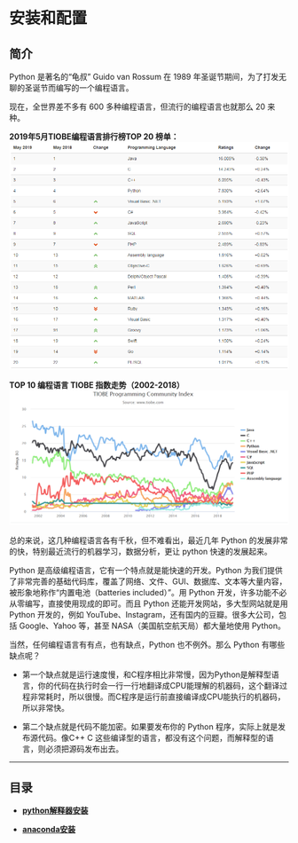 # 安装和配置

## 简介
Python 是著名的“龟叔” Guido van Rossum 在 1989 年圣诞节期间，为了打发无聊的圣诞节而编写的一个编程语言。

现在，全世界差不多有 600 多种编程语言，但流行的编程语言也就那么 20 来种。

**2019年5月TIOBE编程语言排行榜TOP 20 榜单：**
![2019年5月 TIOBE编程语言排行榜 TOP 20 榜单](../images/tiobe_201905.png)

**TOP 10 编程语言 TIOBE 指数走势（2002-2018）**
![TOP 10 编程语言 TIOBE 指数走势（2002-2018）](../images/tiobe_2002-2018.png)

总的来说，这几种编程语言各有千秋，但不难看出，最近几年 Python 的发展非常的快，特别最近流行的机器学习，数据分析，更让 python 快速的发展起来。

Python 是高级编程语言，它有一个特点就是能快速的开发。Python 为我们提供了非常完善的基础代码库，覆盖了网络、文件、GUI、数据库、文本等大量内容，被形象地称作“内置电池（batteries included）”。用 Python 开发，许多功能不必从零编写，直接使用现成的即可。而且 Python 还能开发网站，多大型网站就是用 Python 开发的，例如 YouTube、Instagram，还有国内的豆瓣。很多大公司，包括 Google、Yahoo 等，甚至 NASA（美国航空航天局）都大量地使用 Python。

当然，任何编程语言有有点，也有缺点，Python 也不例外。那么 Python 有哪些缺点呢？

- 第一个缺点就是运行速度慢，和C程序相比非常慢，因为Python是解释型语言，你的代码在执行时会一行一行地翻译成CPU能理解的机器码，这个翻译过程非常耗时，所以很慢。而C程序是运行前直接编译成CPU能执行的机器码，所以非常快。

- 第二个缺点就是代码不能加密。如果要发布你的 Python 程序，实际上就是发布源代码。像C++ C 这些编译型的语言，都没有这个问题，而解释型的语言，则必须把源码发布出去。

---

## 目录
- [**python解释器安装**](./python_install.md)

- [**anaconda安装**](./anaconda_install.md)



